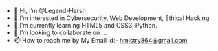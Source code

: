 - 👋 Hi, I’m @Legend-Harsh
- 👀 I’m interested in Cybersecurity, Web Development, Ethical Hacking.
- 🌱 I’m currently learning HTML5 and CSS3, Python.
- 💞️ I’m looking to collaborate on ...
- 📫 How to reach me by My Email id:- hmistry864@gmail.com

<!---
Legend-Harsh/Legend-Harsh is a ✨ special ✨ repository because its `README.md` (this file) appears on your GitHub profile.
You can click the Preview link to take a look at your changes.
--->
